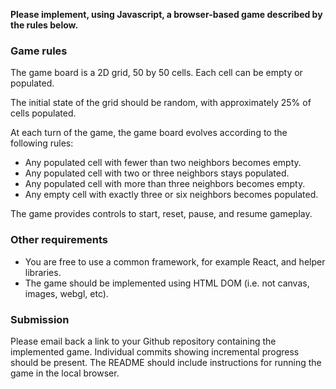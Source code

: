 **Please implement, using Javascript, a browser-based game described by the rules below.**

### Game rules

The game board is a 2D grid, 50 by 50 cells. Each cell can be empty or populated.

The initial state of the grid should be random, with approximately 25% of cells populated.

At each turn of the game, the game board evolves according to the following rules:

* Any populated cell with fewer than two neighbors becomes empty.
* Any populated cell with two or three neighbors stays populated.
* Any populated cell with more than three neighbors becomes empty.
* Any empty cell with exactly three or six neighbors becomes populated.

The game provides controls to start, reset, pause, and resume gameplay.

### Other requirements

* You are free to use a common framework, for example React, and helper libraries.
* The game should be implemented using HTML DOM (i.e. not canvas, images, webgl, etc).

### Submission

Please email back a link to your Github repository containing the implemented game.
Individual commits showing incremental progress should be present.
The README should include instructions for running the game in the local browser.
